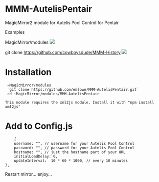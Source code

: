 # MMM-AutelisPentair
MagicMirror2 module for Autelis Pool Control for Pentair

Examples
  
 MagicMirror/modules
 ![](Capture.jpg)
  
 git clone https://github.com/cowboysdude/MMM-History
 ![](Capture2.jpg)
  
 # Installation
     ~MagicMirror/modules
     `git clone https://github.com/emlowe/MMM-AutelisPentair.git`
     cd ~MagicMirror/modules/MMM-AutelisPentair

	This module requires the xml2js module. Install it with "npm install xml2js"
 
 # Add to Config.js
  
        {
		username: "", // username for your Autelis Pool Control
		password: "", // password for your Autelis Pool Control
		hostname: "", // just the hostname part of your URL 
		initialLoadDelay: 0,
		updateInterval:  10 * 60 * 1000, // every 10 minutes
	},
          
  Restart mirror... enjoy...  

